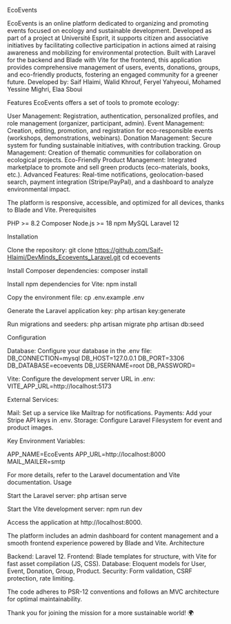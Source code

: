 EcoEvents

EcoEvents is an online platform dedicated to organizing and promoting events focused on ecology and sustainable development. Developed as part of a project at Université Esprit, it supports citizen and associative initiatives by facilitating collective participation in actions aimed at raising awareness and mobilizing for environmental protection.
Built with Laravel for the backend and Blade with Vite for the frontend, this application provides comprehensive management of users, events, donations, groups, and eco-friendly products, fostering an engaged community for a greener future.
Developed by: Saif Hlaimi, Walid Khrouf, Feryel Yahyeoui, Mohamed Yessine Mighri, Elaa Sboui


Features
EcoEvents offers a set of tools to promote ecology:

User Management: Registration, authentication, personalized profiles, and role management (organizer, participant, admin).
Event Management: Creation, editing, promotion, and registration for eco-responsible events (workshops, demonstrations, webinars).
Donation Management: Secure system for funding sustainable initiatives, with contribution tracking.
Group Management: Creation of thematic communities for collaboration on ecological projects.
Eco-Friendly Product Management: Integrated marketplace to promote and sell green products (eco-materials, books, etc.).
Advanced Features: Real-time notifications, geolocation-based search, payment integration (Stripe/PayPal), and a dashboard to analyze environmental impact.

The platform is responsive, accessible, and optimized for all devices, thanks to Blade and Vite.
Prerequisites

PHP >= 8.2
Composer
Node.js >= 18
npm
MySQL
Laravel 12

Installation

Clone the repository:
git clone https://github.com/Saif-Hlaimi/DevMinds_Ecoevents_Laravel.git
cd ecoevents


Install Composer dependencies:
composer install


Install npm dependencies for Vite:
npm install


Copy the environment file:
cp .env.example .env


Generate the Laravel application key:
php artisan key:generate


Run migrations and seeders:
php artisan migrate
php artisan db:seed



Configuration

Database: Configure your database in the .env file:
DB_CONNECTION=mysql
DB_HOST=127.0.0.1
DB_PORT=3306
DB_DATABASE=ecoevents
DB_USERNAME=root
DB_PASSWORD=


Vite: Configure the development server URL in .env:
VITE_APP_URL=http://localhost:5173


External Services:

Mail: Set up a service like Mailtrap for notifications.
Payments: Add your Stripe API keys in .env.
Storage: Configure Laravel Filesystem for event and product images.


Key Environment Variables:

APP_NAME=EcoEvents
APP_URL=http://localhost:8000
MAIL_MAILER=smtp



For more details, refer to the Laravel documentation and Vite documentation.
Usage

Start the Laravel server:
php artisan serve


Start the Vite development server:
npm run dev

Access the application at http://localhost:8000.


The platform includes an admin dashboard for content management and a smooth frontend experience powered by Blade and Vite.
Architecture

Backend: Laravel 12.
Frontend: Blade templates for structure, with Vite for fast asset compilation (JS, CSS).
Database: Eloquent models for User, Event, Donation, Group, Product.
Security: Form validation, CSRF protection, rate limiting.

The code adheres to PSR-12 conventions and follows an MVC architecture for optimal maintainability.

Thank you for joining the mission for a more sustainable world! 🌍
